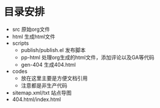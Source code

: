 # 目录安排

- src 原始org文件
- html 生成html文件
- scripts
   - publish/publish.el 发布脚本
   - pp-html 处理org生成的html文件，添加评论以及GA等代码
   - gen-404 生成404.html
- codes
   - 放在这里主要是方便文档引用
   - 注意都是非生产代码
- sitemap.xml/txt 站点导图
- 404.html/index.html
